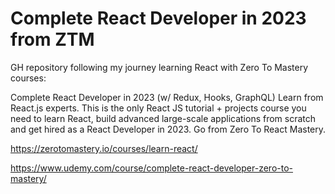 # Complete React Developer in 2023 from ZTM

GH repository following my journey learning React with Zero To Mastery courses:

Complete React Developer in 2023 (w/ Redux, Hooks, GraphQL)
Learn from React.js experts. This is the only React JS tutorial + projects course you need to learn React, build advanced large-scale applications from scratch and get hired as a React Developer in 2023. Go from Zero To React Mastery.

https://zerotomastery.io/courses/learn-react/

https://www.udemy.com/course/complete-react-developer-zero-to-mastery/
